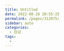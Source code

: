 ```yaml
---
title: Untitled
date: 2022-08-26 20:55:25
permalink: /pages/312975/
sidebar: auto
categories:
  - 日记
tags:
  - 
---
```

